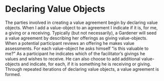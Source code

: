 # Declaring Value Objects

The parties involved in creating a value agreement begin by declaring value objects. When I add a value-object to an agreement I indicate if it is, for me, a giving or a receiving. Typically (but not necessarily), a Gardener will seed a value agreement by describing her offerings as giving value-objects. When a potential participant reviews an offering he makes value assessments. For each value-object he asks himself “is this valuable to me?” As a participant he indicates which of the facilitator’s givings he values and wishes to receive. He can also choose to add additional value-objects and indicate, for each, if it is something he is receiving or giving. Through repeated iterations of declaring value objects, a value agreement is formed.